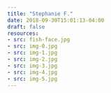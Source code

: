 ```yaml
---
title: "Stephanie F."
date: 2018-09-30T15:01:13-04:00
draft: false
resources:
- src: fish-face.jpg
- src: img-0.jpg
- src: img-1.jpg
- src: img-2.jpg
- src: img-3.jpg
- src: img-4.jpg
- src: img-5.jpg
---
```

